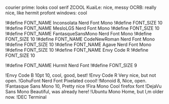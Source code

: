 courier prime: looks cool serif
ZCOOL KuaiLe: nice, messy
OCRB: really nice, like hermit
profont windows: cool


!#define FONT_NAME Inconsolata Nerd Font Mono
!#define FONT_SIZE 10
!#define FONT_NAME MesloLGS Nerd Font Mono
!#define FONT_SIZE 10
!#define FONT_NAME FantasqueSansMono Nerd Font Mono
!#define FONT_SIZE 10
!#define FONT_NAME CodeNewRoman Nerd Font Mono
!#define FONT_SIZE 10
!#define FONT_NAME Agave Nerd Font Mono
!#define FONT_SIZE 10
!#define FONT_NAME Envy Code R
!#define FONT_SIZE 10

!#define FONT_NAME Hurmit Nerd Font
!#define FONT_SIZE 9

!Envy Code B 10pt     10, cool, good, best!
!Envy Code R          Very nice, but not open.
!GohuFont Nerd Font   Pixelated coool!
!Monoid               8,  Nice, open.
!Fantasque Sans Mono  10, Pretty nice
!Fira Mono            Cool firefox font
!DejaVu Sans Mono     Beautiful, was already here!
!Ubuntu Mono          Home, but I,m older now.
!DEC Terminal
